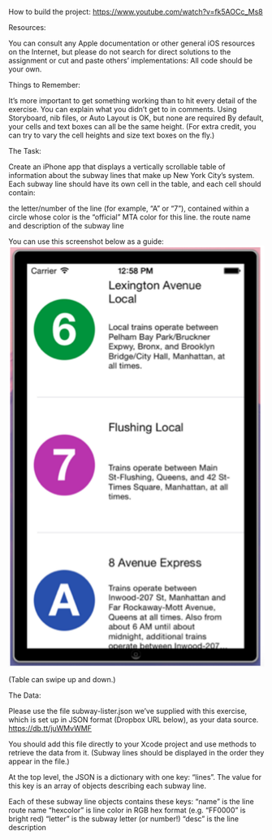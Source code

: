 
How to build the project:
https://www.youtube.com/watch?v=fk5AOCc_Ms8


Resources:
 

You can consult any Apple documentation or other general iOS resources on the Internet, but please do not search for direct solutions to the assignment or cut and paste others’ implementations: All code should be your own.
 

Things to Remember:
 

It’s more important to get something working than to hit every detail of the exercise. You can explain what you didn’t get to in comments.
Using Storyboard, nib files, or Auto Layout is OK, but none are required
By default, your cells and text boxes can all be the same height. (For extra credit, you can try to vary the cell heights and size text boxes on the fly.)
 

The Task: 
 

Create an iPhone app that displays a vertically scrollable table of information about the subway lines that make up New York City’s system. Each subway line should have its own cell in the table, and each cell should contain:
 

the letter/number of the line (for example, “A” or “7”), contained within a circle whose color is the “official” MTA color for this line.
the route name and description of the subway line

 

You can use this screenshot below as a guide:
 ![](https://github.com/micklinISgood/NYCMTA/blob/master/NYCMTA.png)


(Table can swipe up and down.)
 

The Data: 
 

Please use the file subway-lister.json we’ve supplied with this exercise, which is set up in JSON format (Dropbox URL below), as your data source.
https://db.tt/juWMvWMF
 

You should add this file directly to your Xcode project and use methods to retrieve the data from it. (Subway lines should be displayed in the order they appear in the file.)
 

At the top level, the JSON is a dictionary with one key: “lines”. The value for this key is an array of objects describing each subway line.
 

Each of these subway line objects contains these keys:
“name” is the line route name
“hexcolor” is line color in RGB hex format (e.g. “FF0000” is bright red)
“letter” is the subway letter (or number!)
“desc” is the line description
